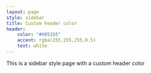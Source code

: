 ```yaml
---
layout: page
style: sidebar
title: Custom header color
header:
    color: "#4051b5"
    accent: rgba(255,255,255,0.5)
    text: white
---
```

This is a sidebar style page with a custom header color
